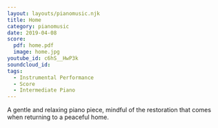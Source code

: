 ```yaml
---
layout: layouts/pianomusic.njk
title: Home
category: pianomusic
date: 2019-04-08
score:
  pdf: home.pdf
  image: home.jpg
youtube_id: c6hS__HwP3k
soundcloud_id:
tags:
  - Instrumental Performance
  - Score
  - Intermediate Piano
---
```


A gentle and relaxing piano piece, mindful of the restoration that comes when returning to a peaceful home.